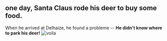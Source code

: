 ## one day, Santa Claus rode his deer to buy some food.
When he arrived at Delhaize, he found a probleme
-- **He didn't know where to park his deer!** ![voila](https://www.google.com/url?sa=i&url=https%3A%2F%2Fbr.pinterest.com%2Fpin%2F12877548914390418%2F&psig=AOvVaw2xtWuy7WRlJUPrAiHGyNkH&ust=1610186542630000&source=images&cd=vfe&ved=0CAIQjRxqFwoTCPC15LmKjO4CFQAAAAAdAAAAABAb)

